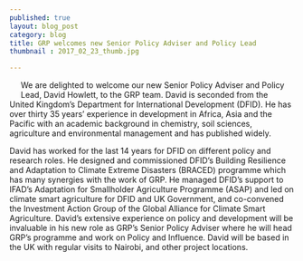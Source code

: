 ```yaml
---
published: true
layout: blog_post
category: blog
title: GRP welcomes new Senior Policy Adviser and Policy Lead 
thumbnail : 2017_02_23_thumb.jpg

---
```



<img src="{{ site.baseurl }}/img/news/2017_02_23_thumb.jpg" style="float:left; margin-right:20px;margin-bottom:20px;" alt="">

We are delighted to welcome our new Senior Policy Adviser and Policy Lead, David Howlett, to the GRP team. David is seconded from the United Kingdom’s Department for International Development (DFID). He has over thirty 35 years’ experience in development in Africa, Asia and the Pacific with an academic background in chemistry, soil sciences, agriculture and environmental management and has published widely.

David has worked for the last 14 years for DFID on different policy and research roles. He designed and commissioned DFID’s Building Resilience and Adaptation to Climate Extreme Disasters (BRACED) programme which has many synergies with the work of GRP. He managed DFID’s support to IFAD’s Adaptation for Smallholder Agriculture Programme (ASAP) and led on climate smart agriculture for DFID and UK Government, and co-convened the Investment Action Group of the Global Alliance for Climate Smart Agriculture.
David’s extensive experience on policy and development will be invaluable in his new role as GRP’s Senior Policy Adviser where he will head GRP’s programme and work on Policy and Influence. David will be based in the UK with regular visits to Nairobi, and other project locations.






 



